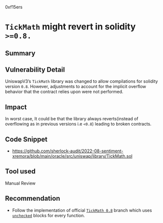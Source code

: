 0xf15ers
# `TickMath` might revert in solidity `>=0.8.`

## Summary

## Vulnerability Detail
UniswapV3’s `TickMath` library was changed to allow compilations for solidity version `0.8`. However, adjustments to account for the implicit overflow behavior that the contract relies upon were not performed.

## Impact
In worst case, It could be that the library always reverts(instead of overflowing as in previous versions i.e `<0.8`) leading to broken contracts. 

## Code Snippet
- https://github.com/sherlock-audit/2022-08-sentiment-xremora/blob/main/oracle/src/uniswap/library/TickMath.sol

## Tool used

Manual Review

## Recommendation
- Follow the implementation of official [`TickMath 0.8`](https://github.com/Uniswap/v3-core/blob/0.8/contracts/libraries/TickMath.sol) branch which uses [`unchecked`](https://github.com/Uniswap/v3-core/blob/6562c52e8f75f0c10f9deaf44861847585fc8129/contracts/libraries/TickMath.sol#L27) blocks for every function. 
